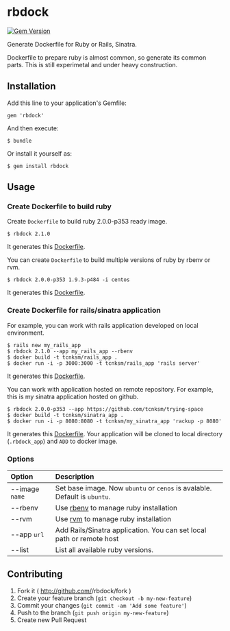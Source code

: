 # rbdock

[![Gem Version](https://badge.fury.io/rb/rbdock.png)](http://badge.fury.io/rb/rbdock)

Generate Dockerfile for Ruby or Rails, Sinatra.

Dockerfile to prepare ruby is almost common, so generate its common parts. This is still experimetal and under heavy construction.

## Installation

Add this line to your application's Gemfile:

    gem 'rbdock'

And then execute:

    $ bundle

Or install it yourself as:

    $ gem install rbdock


## Usage

### Create Dockerfile to build ruby

Create `Dockerfile` to build ruby 2.0.0-p353 ready image.

```
$ rbdock 2.1.0
```

It generates this [Dockerfile](https://gist.github.com/tcnksm/9388685). 

You can create `Dockerfile` to build multiple versions of ruby by rbenv or rvm.

```
$ rbdock 2.0.0-p353 1.9.3-p484 -i centos
```

It generates this [Dockerfile](https://gist.github.com/tcnksm/9388736). 


### Create Dockerfile for rails/sinatra application

For example, you can work with rails application developed on local environment. 

```
$ rails new my_rails_app
$ rbdock 2.1.0 --app my_rails_app --rbenv
$ docker build -t tcnksm/rails_app .
$ docker run -i -p 3000:3000 -t tcnksm/rails_app 'rails server'
```

It generates this [Dockerfile](https://gist.github.com/tcnksm/9389036). 

You can work with application hosted on remote repository. For example, this is my sinatra application hosted on github. 

```
$ rbdock 2.0.0-p353 --app https://github.com/tcnksm/trying-space
$ docker build -t tcnksm/sinatra_app .
$ docker run -i -p 8080:8080 -t tcnksm/my_sinatra_app 'rackup -p 8080'
```
It generates this [Dockerfile](https://gist.github.com/tcnksm/9389116). Your application will be cloned to local directory (`.rbdock_app`) and `ADD` to docker image.

### Options

|Option | Description |
|:----- |:----------- |
|--image `name`| Set base image. Now `ubuntu` or `cenos` is avalable. Default is `ubuntu`.|
|--rbenv| Use [rbenv](https://github.com/sstephenson/rbenv) to manage ruby installation|
|--rvm  | Use [rvm](https://github.com/wayneeseguin/rvm) to manage ruby installation|
|--app `url` | Add Rails/Sinatra application. You can set local path or remote host|
|--list | List all available ruby versions.|


## Contributing

1. Fork it ( http://github.com/<my-github-username>/rbdock/fork )
2. Create your feature branch (`git checkout -b my-new-feature`)
3. Commit your changes (`git commit -am 'Add some feature'`)
4. Push to the branch (`git push origin my-new-feature`)
5. Create new Pull Request
